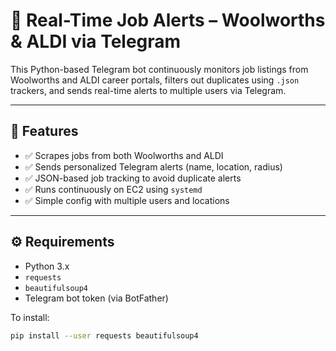 # 🔔 Real-Time Job Alerts – Woolworths & ALDI via Telegram

This Python-based Telegram bot continuously monitors job listings from Woolworths and ALDI career portals, filters out duplicates using `.json` trackers, and sends real-time alerts to multiple users via Telegram.

---

## 🧰 Features

- ✅ Scrapes jobs from both Woolworths and ALDI
- ✅ Sends personalized Telegram alerts (name, location, radius)
- ✅ JSON-based job tracking to avoid duplicate alerts
- ✅ Runs continuously on EC2 using `systemd`
- ✅ Simple config with multiple users and locations

---

## ⚙️ Requirements

- Python 3.x
- `requests`
- `beautifulsoup4`
- Telegram bot token (via BotFather)

To install:

```bash
pip install --user requests beautifulsoup4
